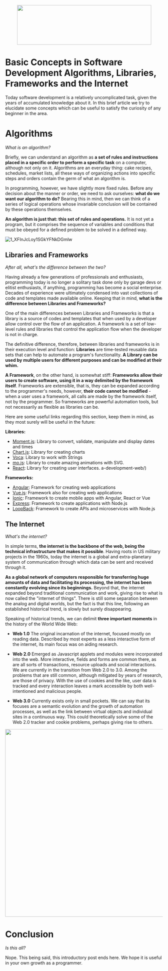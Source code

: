 <p align="center">
  <img width="429" height="127" src="https://reprograma.com.br/assets/img/reprograma-fundos-claros.png">
</p>




# Basic Concepts in Software Development Algorithms, Libraries, Frameworks and the Internet

Today software development is a relatively uncomplicated task, given the years of accumulated knowledge about it. In this brief article we try to elucidate some concepts which can be useful to satisfy the curiosity of any beginner in the area.

# Algorithms
*What is an algorithm?*

Briefly, we can understand an algorithm as **a set of rules and instructions placed in a specific order to perform a specific task** on a computer, although not only on it. Algorithms are an everyday thing: cake recipes, schedules, market lists, all these ways of organizing actions into specific steps and orders contain the germ of what an algorithm is.

In programming, however, we have slightly more fixed rules. Before any decision about the manner or order, we need to ask ourselves: **what do we want our algorithm to do?** Bearing this in mind, then we can think of a series of logical operations whose invariable conclusion will be contained by these operations themselves.

**An algorithm is just that: this set of rules and operations.** It is not yet a program, but it comprises the sequence of variables and conditions that must be obeyed for a defined problem to be solved in a defined way.

<p align="center">

![1_XFInJcLoy1SGkYFNkDGmlw](https://user-images.githubusercontent.com/109858071/185413828-3dd759cd-5715-40c5-9002-33aacc9d0660.png)

</p>

## Libraries and Frameworks

*After all, what's the difference between the two?*

Having already a few generations of professionals and enthusiasts, programming today is no longer a solitary task done only by garage devs or elitist enthusiasts, if anything, programming has become a social enterprise. Decades of experience were ultimately condensed into vast collections of code and templates made available online. Keeping that in mind, **what is the difference between Libraries and Frameworks?**

One of the main differences between Libraries and Frameworks is that a library is a source of codes and templates that when used by a developer allow control over the flow of an application. A framework is a set of low-level rules and libraries that control the application flow when the developer is not in charge.

The definitive difference, therefore, between libraries and frameworks is in their execution level and function: **Libraries** are time-tested reusable data sets that can help to automate a program's functionality. **A Library can be used by multiple users for different purposes and can be modified at their whim.**

**A Framework**, on the other hand, is somewhat stiff: **Frameworks allow their users to create software, using it in a way delimited by the framework itself**. Frameworks are extensible, that is, they can be expanded according to the programmer's needs, however, **their code cannot be modified** - when a user uses a framework, all calls are made by the framework itself, not by the programmer. So frameworks are powerful automation tools, but not necessarily as flexible as libraries can be.

Here are some useful links regarding this section, keep them in mind, as they most surely will be useful in the future:

**Libraries:**
- [Moment.js](https://momentjs.com): Library to convert, validate, manipulate and display dates and times
- [Chart.js](https://www.chartjs.org/): Library for creating charts
- [Voca](https://vocajs.com/): Library to work with Strings
- [mo.js](https://mojs.github.io/): Library to create amazing animations with SVG.
- [React](https://reactjs.org/): Library for creating user interfaces. a-development-web/)


**Frameworks:**
- [Angular](https://angular.io/): Framework for creating web applications
- [Vue.js](https://vuejs.org/): Framework also for creating web applications
- [Ionic](https://ionicframework.com/): Framework to create mobile apps with Angular, React or Vue
- [Express](https://expressjs.com/): Framework to create applications with Node.js
- [LoopBack](https://loopback.io/): Framework to create APIs and microservices with Node.js



## The Internet
*What's the internet?*

In simple terms, **the internet is the backbone of the web, being the technical infrastructure that makes it possible**. Having roots in US military projects in the 1960s, today the internet is a global and extra-planetary system of communication through which data can be sent and received through it.

**As a global network of computers responsible for transferring huge amounts of data and facilitating its processing, the internet has been constantly evolving since its beginnings.** Beyond that, the internet expanded beyond traditional communication and work, giving rise to what is now called the "internet of things". There is still some separation between the analog and digital worlds, but the fact is that this line, following an established historical trend, is slowly but surely disappearing.

Speaking of historical trends, we can delimit **three important moments** in the history of the World Wide Web:

- **Web 1.0** 
The original incarnation of the internet, focused mostly on reading data. Described by most experts as a less interactive form of the internet, its main focus was on aiding research.

- **Web 2.0** 
Emerged as Javascript applets and modules were incorporated into the web. More interactive, fields and forms are common there, as are all sorts of transactions, resource uploads and social interactions. We are currently in the transition from Web 2.0 to 3.0. Among the problems that are still common, although mitigated by years of research, are those of privacy. With the use of cookies and the like, user data is tracked and every interaction leaves a mark accessible by both well-intentioned and malicious people.

- **Web 3.0** 
Currently exists only in small pockets. We can say that its focuses are a semantic evolution and the growth of automation processes, as well as the link between virtual objects and individual sites in a continuous way. This could theoretically solve some of the Web 2.0 tracker and cookie problems, perhaps giving rise to others.

<p align="center">
  <img width="1000" height="600" src="https://gamersfist.com/wp-content/uploads/2022/05/evolution-of-web-3.0.jpg">
</p>


# Conclusion
*Is this all?*

Nope. This being said, this introductory post ends here. We hope it is useful in your own growth as a programmer. 
